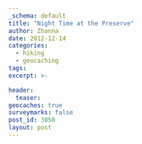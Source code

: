 ```yaml
---
_schema: default
title: "Night Time at the Preserve"
author: Zhanna
date: 2012-12-14
categories:
  - hiking
  - geocaching
tags:
excerpt: >-

header:
  teaser:
geocaches: true
surveymarks: false
post_id: 3050
layout: post 
---
```

